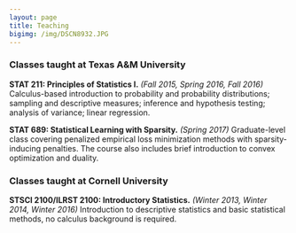 ```yaml
---
layout: page
title: Teaching
bigimg: /img/DSCN8932.JPG
---
```


### Classes taught at Texas A&M University

**STAT 211: Principles of Statistics I.** *(Fall 2015, Spring 2016, Fall 2016)*
Calculus-based introduction to probability and probability distributions; sampling and descriptive measures; inference and hypothesis testing; analysis of variance; linear regression.

**STAT 689: Statistical Learning with Sparsity.** *(Spring 2017)*
Graduate-level class covering penalized empirical loss minimization methods with sparsity-inducing penalties. The course also includes brief introduction to convex optimization and duality.


### Classes taught at Cornell University

**STSCI 2100/ILRST 2100: Introductory Statistics.** *(Winter 2013, Winter 2014, Winter 2016)*
Introduction to descriptive statistics and basic statistical methods, no calculus background is required.
